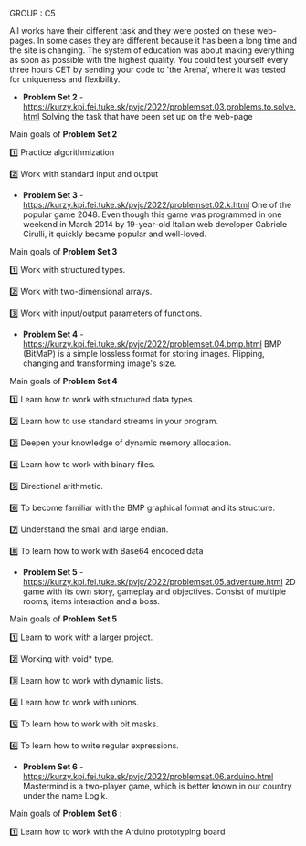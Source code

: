 GROUP : C5

All works have their different task and they were posted on these web-pages. In some cases they are different because it has been a long time and the site is changing. 
The system of education was about making everything as soon as possible with the highest quality. You could test yourself every three hours CET by sending your code to 'the Arena', where it was tested for uniqueness and flexibility.

- **Problem Set 2** - https://kurzy.kpi.fei.tuke.sk/pvjc/2022/problemset.03.problems.to.solve.html
Solving the task that have been set up on the web-page

Main goals of **Problem Set 2** 

1️⃣ Practice algorithmization

2️⃣ Work with standard input and output
- **Problem Set 3** - https://kurzy.kpi.fei.tuke.sk/pvjc/2022/problemset.02.k.html
One of the popular game 2048. Even though this game was programmed in one weekend in March 2014 by 19-year-old Italian web developer Gabriele Cirulli, it quickly became popular and well-loved.

Main goals of **Problem Set 3** 

1️⃣ Work with structured types.

2️⃣ Work with two-dimensional arrays.

3️⃣ Work with input/output parameters of functions.
- **Problem Set 4** - https://kurzy.kpi.fei.tuke.sk/pvjc/2022/problemset.04.bmp.html
BMP (BitMaP) is a simple lossless format for storing images. Flipping, changing and transforming image's size. 

Main goals of **Problem Set 4** 

1️⃣ Learn how to work with structured data types.

2️⃣ Learn how to use standard streams in your program.

3️⃣ Deepen your knowledge of dynamic memory allocation.

4️⃣ Learn how to work with binary files.

5️⃣ Directional arithmetic.

6️⃣ To become familiar with the BMP graphical format and its structure.

7️⃣ Understand the small and large endian.

8️⃣ To learn how to work with Base64 encoded data
- **Problem Set 5** - https://kurzy.kpi.fei.tuke.sk/pvjc/2022/problemset.05.adventure.html 
2D game with its own story, gameplay and objectives. Consist of multiple rooms, items interaction and a boss.

Main goals of **Problem Set 5** 

1️⃣ Learn to work with a larger project.

2️⃣ Working with void* type.

3️⃣ Learn how to work with dynamic lists.

4️⃣ Learn how to work with unions.

5️⃣ To learn how to work with bit masks.

6️⃣ To learn how to write regular expressions.
- **Problem Set 6** - https://kurzy.kpi.fei.tuke.sk/pvjc/2022/problemset.06.arduino.html
Mastermind is a two-player game, which is better known in our country under the name Logik. 

Main goals of **Problem Set 6** :

1️⃣ Learn how to work with the Arduino prototyping board

